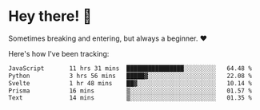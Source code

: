 # Hey there! 👋
Sometimes breaking and entering, but always a beginner. ❤️

Here's how I've been tracking:
<!--START_SECTION:waka-->

```txt
JavaScript       11 hrs 31 mins  ████████████████░░░░░░░░░   64.48 %
Python           3 hrs 56 mins   █████▓░░░░░░░░░░░░░░░░░░░   22.08 %
Svelte           1 hr 48 mins    ██▓░░░░░░░░░░░░░░░░░░░░░░   10.14 %
Prisma           16 mins         ▒░░░░░░░░░░░░░░░░░░░░░░░░   01.57 %
Text             14 mins         ▒░░░░░░░░░░░░░░░░░░░░░░░░   01.35 %
```

<!--END_SECTION:waka-->

